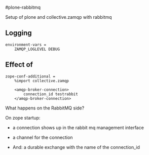#plone-rabbitmq

Setup of plone and collective.zamqp with rabbitmq


## Logging

    environment-vars =
        ZAMQP_LOGLEVEL DEBUG

##  Effect of 

    zope-conf-additional =
        %import collective.zamqp

        <amqp-broker-connection>
            connection_id testrabbit
        </amqp-broker-connection>

What happens on the RabbitMQ side?

On zope startup:
- a connection shows up in the rabbit mq management interface
- a channel for the connection

- And: a durable exchange with the name of the connection_id 